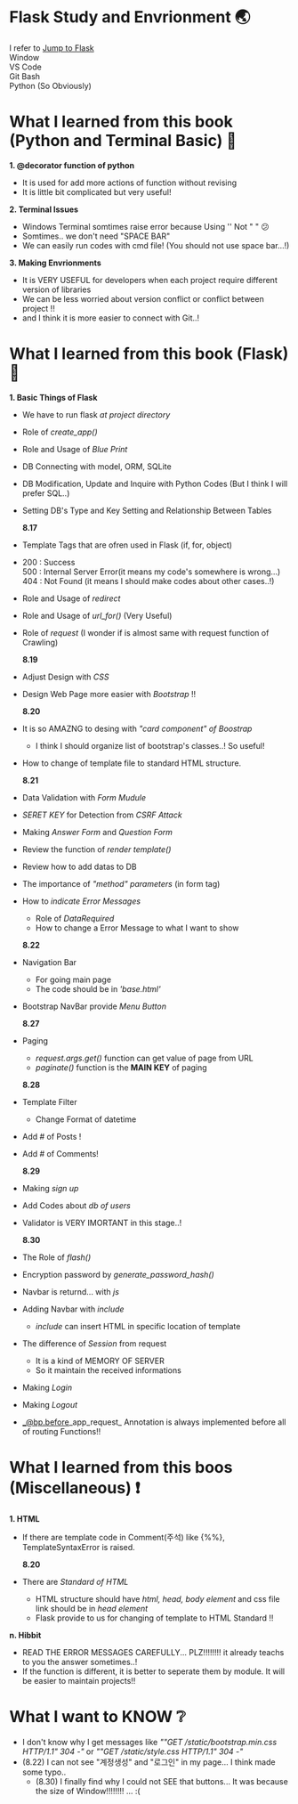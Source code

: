 # Flask Study and Envrionment :earth_asia:
I refer to [Jump to Flask](https://wikidocs.net/book/4542)   
Window  
VS Code  
Git Bash  
Python (So Obviously)

# What I learned from this book (Python and Terminal Basic) :facepunch:
**1. @decorator function of python**  
- It is used for add more actions of function without revising  
- It is little bit complicated but very useful!  

**2. Terminal Issues**  
- Windows Terminal somtimes raise error because Using '' Not "  "  :confused:    
- Somtimes.. we don't need "SPACE BAR"    
- We can easily run codes with cmd file! (You should not use space bar...!)
  
**3. Making Envrionments**  
- It is VERY USEFUL for developers when each project require different version of libraries  
- We can be less worried about version conflict or conflict between project !!  
- and I think it is more easier to connect with Git..!  

# What I learned from this book (Flask) :blue_book:  
**1. Basic Things of Flask**  
- We have to run flask  _at project directory_
- Role of _create_app()_
- Role and Usage of _Blue Print_
- DB Connecting with model, ORM, SQLite
- DB Modification, Update and Inquire with Python Codes (But I think I will prefer SQL..)
- Setting DB's Type and Key Setting and Relationship Between Tables  

    **8.17**
- Template Tags that are ofren used in Flask (if, for, object) 
- 200 : Success   
  500 : Internal Server Error(it means my code's somewhere is wrong...)   
  404 : Not Found (it means I should make codes about other cases..!)  
- Role and Usage of _redirect_
- Role and Usage of _url_for()_ (Very Useful)
- Role of _request_ (I wonder if is almost same with request function of Crawling)

    **8.19**
- Adjust Design with _CSS_ 
- Design Web Page more easier with _Bootstrap_ !! 


    **8.20**
- It is so AMAZNG to desing with _"card component" of Boostrap_
  - I think I should organize list of bootstrap's classes..! So useful!
- How to change of template file to standard HTML structure.

    **8.21**
- Data Validation with _Form Mudule_
- _SERET KEY_ for Detection from _CSRF Attack_
- Making _Answer Form_ and _Question Form_
- Review the function of _render template()_
- Review how to add datas to DB
- The importance of _"method" parameters_ (in form tag)
- How to _indicate Error Messages_
  - Role of _DataRequired_
  - How to change a Error Message to what I want to show

  **8.22**
- Navigation Bar
  - For going main page
  - The code should be in _'base.html'_
- Bootstrap NavBar provide _Menu Button_

    **8.27**
- Paging
  - _request.args.get()_ function can get value of page from URL
  - _paginate()_ function is the **MAIN KEY** of paging  

  
 
  **8.28**
- Template Filter
  - Change Format of datetime
- Add # of Posts !
- Add # of Comments!

    **8.29**
- Making _sign up_
- Add Codes about _db of users_
- Validator is VERY IMORTANT in this stage..!

    **8.30**
- The Role of _flash()_
- Encryption password by _generate\_password\_hash()_
- Navbar is returnd... with _js_
- Adding Navbar with _include_
  - _include_ can insert HTML in specific location of template
- The difference of _Session_ from request
  - It is a kind of MEMORY OF SERVER
  - So it maintain the received informations
- Making _Login_
- Making _Logout_
- _@bp.before\_app\_request_ Annotation is always implemented before all of routing Functions!!

# What I learned from this boos (Miscellaneous) :exclamation:
**1. HTML**
- If there are template code in Comment(주석) like {%%}, TemplateSyntaxError is raised.

  **8.20**
- There are _Standard of HTML_
  - HTML structure should have _html, head, body element_ and css file link should be in _head element_ 
  - Flask provide to us for changing of template to HTML Standard !!

**n. Hibbit**
- READ THE ERROR MESSAGES CAREFULLY... PLZ!!!!!!!! it already teachs to you the answer sometimes..! 
- If the function is different, it is better to seperate them by module. It will be easier to maintain projects!! 

# What I want to KNOW :grey_question:
- I don't know why I get messages like _""GET /static/bootstrap.min.css HTTP/1.1" 304 -"_ or _""GET /static/style.css HTTP/1.1" 304 -"_
- (8.22) I can not see "계정생성" and "로그인" in my page... I think made some typo.. 
  - (8.30) I finally find why I could not SEE that buttons... It was because the size of Window!!!!!!!! ... :(